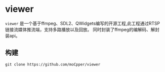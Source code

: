 # viewer

`viewer` 是一个基于ffmpeg、SDL2、QWidgets编写的开源工程,此工程通过RTSP链接流媒体推流端，支持多路播放以及回放。
同时封装了ffmpeg的编解码、解封装api。

## 构建

```shell
git clone https://github.com/moCpper/viewer

